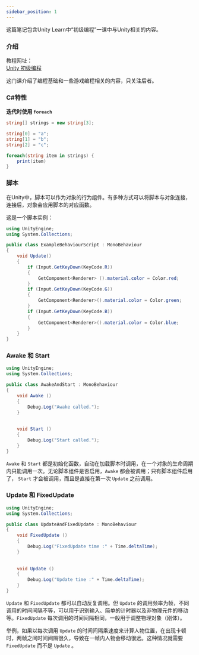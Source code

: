 ```yaml
---
sidebar_position: 1
---
```


这篇笔记包含Unity Learn中“初级编程”一课中与Unity相关的内容。  

### 介绍

教程网址：  
[Unity 初级编程](https://learn.unity.com/tutorial/zuo-wei-xing-wei-zu-jian-de-jiao-ben?uv=4.x&projectId=5e3afd88edbc2a2998252c77#)  

这门课介绍了编程基础和一些游戏编程相关的内容，只关注后者。 

### C#特性

**迭代时使用 ``foreach``**

```csharp
string[] strings = new string[3];

string[0] = "a";
string[1] = "b";
string[2] = "c";

foreach(string item in strings) {
    print(item)
}
```

### 脚本

在Unity中，脚本可以作为对象的行为组件。有多种方式可以将脚本与对象连接，连接后，对象会应用脚本的对应函数。  

这是一个脚本实例：

```csharp
using UnityEngine;
using System.Collections;

public class ExampleBehaviourScript : MonoBehaviour
{
    void Update()
    {
        if (Input.GetKeyDown(KeyCode.R))
        {
            GetComponent<Renderer> ().material.color = Color.red;
        }
        if (Input.GetKeyDown(KeyCode.G))
        {
            GetComponent<Renderer>().material.color = Color.green;
        }
        if (Input.GetKeyDown(KeyCode.B))
        {
            GetComponent<Renderer>().material.color = Color.blue;
        }
    }
}
```

### Awake 和 Start

```csharp
using UnityEngine;
using System.Collections;

public class AwakeAndStart : MonoBehaviour
{
    void Awake ()
    {
        Debug.Log("Awake called.");
    }
    
    
    void Start ()
    {
        Debug.Log("Start called.");
    }
}
```

``Awake`` 和 ``Start`` 都是初始化函数，自动在加载脚本时调用，在一个对象的生命周期内只能调用一次。无论脚本组件是否启用，``Awake`` 都会被调用；只有脚本组件启用了， ``Start`` 才会被调用，而且是直接在第一次 ``Update`` 之前调用。  

### Update 和 FixedUpdate

```csharp
using UnityEngine;
using System.Collections;

public class UpdateAndFixedUpdate : MonoBehaviour
{
    void FixedUpdate ()
    {
        Debug.Log("FixedUpdate time :" + Time.deltaTime);
    }
    
    
    void Update ()
    {
        Debug.Log("Update time :" + Time.deltaTime);
    }
}
```

``Update`` 和 ``FixedUpdate`` 都可以自动反复调用。但 ``Update`` 的调用频率为帧，不同调用的时间间隔不等，可以用于识别输入、简单的计时器以及非物理元件的移动等。``FixedUpdate`` 每次调用的时间间隔相同，一般用于调整物理对象（刚体）。  

举例，如果以每次调用 ``Update`` 的时间间隔乘速度来计算人物位置，在出现卡顿时，两帧之间时间间隔很久，导致在一帧内人物会移动很远。这种情况就需要 ``FixedUpdate`` 而不是 ``Update`` 。